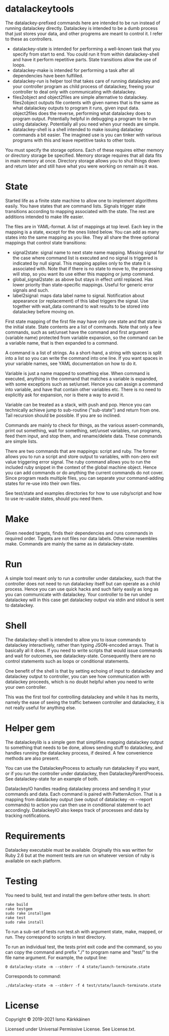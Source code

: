 # datalackeytools

The datalackey-prefixed commands here are intended to be run instead of
running datalackey directly. Datalackey is intended to be a dumb process
that just stores your data, and other progrems are meant to control it.
I refer to these as controllers.

- datalackey-state is intended for performing a well-known task that you specify from start to end. You could run it from within datalackey-shell and have it perform repetitive parts. State transitions allow the use of loops.
- datalackey-make is intended for performing a task after all dependencies have been fulfilled.
- datalackey-run is helper tool that takes care of running datalackey and your controller program as child process of datalackey, freeing your controller to deal only with communicating with datalackey.
- files2object and object2files are simple alternative to datalackey. files2object outputs file contents with given names that is the same as what datalackey outputs to program it runs, given input data. object2files does the reverse, performing what datalackey does to program output. Potentially helpful in debugging a program to be run using datalackey. Potentially all you need when your needs are simple.
- datalackey-shell is a shell intended to make issuing datalackey commands a bit easier. The imagined use is you can tinker with various programs with this and leave repetitive tasks to other tools.

You must specify the storage options. Each of these requires either
memory or directory storage be specified. Memory storage requires that all
data fits in main memory at once. Directory storage allows you to shut things
down and return later and still have what you were working on remain as it was.

# State

Started life as a finite state machine to allow one to implement algorithms
easily. You have states that are command lists. Signals trigger state
transitions according to mapping associated with the state. The rest are
additions intended to make life easier.

The files are in YAML-format. A list of mappings at top level. Each key in the
mapping is a state, except for the ones listed below. You can add as many
states into the same mapping as you like. They all share the three optional
mappings that control state transitions:

- signal2state: signal name to next state name mapping. Missing signal for the case where command list is executed and no signal is triggered is indicated by null signal. This mapping applies only to the state it is associated with. Note that if there is no state to move to, the processing will stop, so you want ito use either this mapping or jump command.
- global_signal2state: as above but stays in effect until replaced. Has lower priority than state-specific mappings. Useful for generic error signals and such.
- label2signal: maps data label name to signal. Notification about appearance (or replacement) of this label triggers the signal. Use together with wait_data command to wait results to be stored into datalackey before moving on.

First state mapping of the first file may have only one state and that state
is the initial state. State contents are a list of commands. Note that only a
few commands, such as set/unset have the command and first argument (variable
name) protected from variable expansion, so the command can be a variable name,
that is then expanded to a command.

A command is a list of strings. As a short-hand, a string with spaces is split
into a list so you can write the command into one line. If you want spaces in
your variable names, see YAML documentation on how to do it.

Variable is just a name mapped to something else. When command is executed,
anything in the command that matches a variable is expanded, with some
exceptions such as set/unset. Hence you can assign a command into variable,
and have that contain other variables etc. There is no need to explicitly
ask for expansion, nor is there a way to avoid it.

Variable can be treated as a stack, with push and pop. Hence you can
technically achieve jump to sub-routine ("sub-state") and return from one.
Tail recursion should be possible. If you are so inclined.

Commands are mainly to check for things, as the various assert-commands,
print out something, wait for something, set/unset variables, run programs,
feed them input, and stop them, and rename/delete data. These commands are
simple lists.

There are two commands that are mappings: script and ruby. The former allows
you to run a script and store output to variables, with non-zero exit value
triggering error signal. The ruby command allows you to run the included ruby
snippet in the context of the global machine object. Hence you can add
commands or do anything the current commands do not cover. Since program
reads multiple files, you can separate your command-adding states for re-use
into their own files. 

See test/state and examples directories for how to use ruby/script and how to
use re-usable states, should you need them.

# Make

Given needed targets, finds their dependencies and runs commands in required
order. Targets are not files nor data labels. Otherwise resembles make.
Commands are mainly the same as in datalackey-state.

# Run

A simple tool meant only to run a controller under datalackey, such that the
controller does not need to run datalackey itself but can operate as a child
process. Hence you can use quick hacks and such fairly easily as long as you
can communicate with datalackey. Your controller to be run under datalackey
will in this case get datalackey output via stdin and stdout is sent to
datalackey.

# Shell

The datalackey-shell is intended to allow you to issue commands to datalackey
interactively, rather than typing JSON-encoded arrays. That is basically all
it does. If you need to write scripts that would issue commands and wait for
outcomes, see datalackey-state. Consequently there are no control statements
such as loops or conditional statements.

One benefit of the shell is that by setting echoing of input to datalackey and
datalackey output to controller, you can see how communication with datalackey
proceeds, which is no doubt helpful when you need to write your own controller.

This was the first tool for controlling datalackey and while it has its merits,
namely the ease of seeing the traffic between controller and datalackey, it is
not really useful for anything else.

# Helper gem

The datalackeylib is a simple gem that simplifies mapping datalackey output
to something that needs to be done, allows sending stuff to datalackey,
and handles running the datalackey process, if desired. A few convenience
methods are also present.

You can use the DatalackeyProcess to actually run datalackey if you want,
or if you run the controller under datalackey, then DatalackeyParentProcess.
See datalackey-state for an example of both.

DatalackeyIO handles reading datalackey process and sending it your commands
and data. Each command is paired with PatternAction. That is a mapping from
datalackey output (see output of datalackey -m --report commands) to
action you can then use in conditional statement to act accordingly.
DatalackeyIO also keeps track of processes and data by tracking notifications.

# Requirements

Datalackey executable must be available. Originally this was written for Ruby
2.6 but at the moment tests are run on whatever version of ruby is available
on each platform.

# Testing

You need to build, test and install the gem before other tests. In short:

    rake build
    rake testgem
    sudo rake installgem
    rake test
    sudo rake install

To run a sub-set of tests run test.sh with argument state, make, mapped, or run.
They correspond to scripts in test directory.

To run an individual test, the tests print exit code and the command, so you
can copy the command and prefix "./" to program name and "test/" to the file
name argument. For example, the output line:

    0 datalackey-state -m --stderr -f 4 state/launch-terminate.state

Corresponds to command:

    ./datalackey-state -m --stderr -f 4 test/state/launch-terminate.state

# License

Copyright © 2019-2021 Ismo Kärkkäinen

Licensed under Universal Permissive License. See License.txt.
